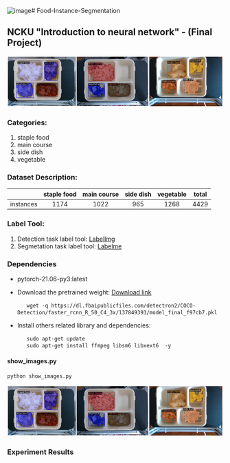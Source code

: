 ![image](https://github.com/chia-shein/Food-Instance-Segmentation/assets/60592114/05a8fc0a-e12d-44bb-a430-7485454caff2)# Food-Instance-Segmentation
## NCKU "Introduction to neural network" - (**Final Project**)
![](./readme_images/dataset.png)

### Categories:
1. staple food
2. main course
3. side dish
4. vegetable

### Dataset Description:
|  | staple food | main course | side dish | vegetable | total |
| :--: | :--: | :--: | :--: | :--: | :--:|
| instances | 1174 | 1022 | 965 | 1268 | 4429 |

### Label Tool: 
1. Detection task label tool: [LabelImg](https://github.com/HumanSignal/labelImg)
2. Segmetation task label tool: [Labelme](https://github.com/wkentaro/labelme)

### Dependencies
* pytorch-21.06-py3:latest

* Download the pretrained weight: [Download link](https://dl.fbaipublicfiles.com/detectron2/COCO-Detection/faster_rcnn_R_50_C4_3x/137849393/model_final_f97cb7.pkl)
   ```shell
      wget -q https://dl.fbaipublicfiles.com/detectron2/COCO-Detection/faster_rcnn_R_50_C4_3x/137849393/model_final_f97cb7.pkl 
* Install others related library and dependencies:
   ```shell
      sudo apt-get update
      sudo apt-get install ffmpeg libsm6 libxext6  -y
   ```
#### show_images.py
```shell
python show_images.py
```
![](./readme_images/dataset.png)
### Experiment Results

